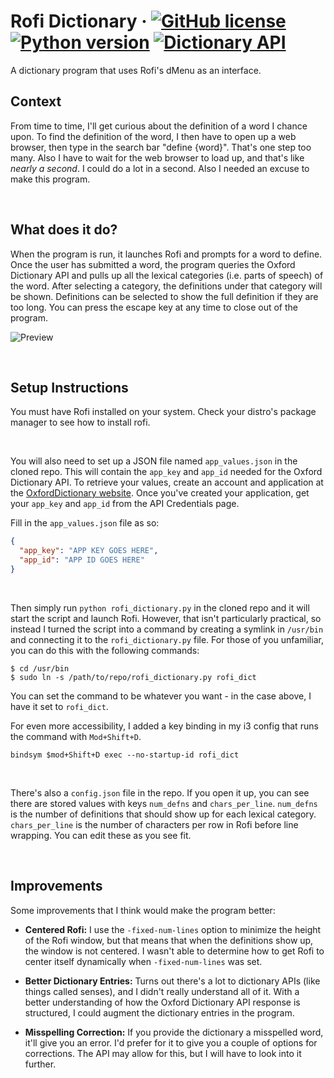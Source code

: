 # Rofi Dictionary &middot; [![GitHub license](https://img.shields.io/badge/license-MIT-blue.svg)](https://github.com/defCoding/rofi-dictionary/blob/master/LICENSE) [![Python version](https://img.shields.io/badge/python-3.8-blue)](https://www.python.org/downloads/release/python-380/) [![Dictionary API](https://img.shields.io/badge/API-OxfordDictionary-brightgreen)](https://developer.oxforddictionaries.com/)
A dictionary program that uses Rofi's dMenu as an interface.

## Context
From time to time, I'll get curious about the definition of a word I chance upon. To find the definition of the word, I then have to open up a web browser, then type in the search bar "define {word}". That's one step too many. Also I have to wait for the web browser to load up, and that's like *nearly a second*. I could do a lot in a second. Also I needed an excuse to make this program.

&nbsp;

## What does it do?
When the program is run, it launches Rofi and prompts for a word to define. Once the user has submitted a word, the program queries the Oxford Dictionary API and pulls up all the lexical categories (i.e. parts of speech) of the word. After selecting a category, the definitions under that category will be shown. Definitions can be selected to show the full definition if they are too long. You can press the escape key at any time to close out of the program.

![Preview](https://i.imgur.com/aBXDh1W.gif)

&nbsp;

## Setup Instructions
You must have Rofi installed on your system. Check your distro's package manager to see how to install rofi.

&nbsp;

You will also need to set up a JSON file named `app_values.json` in the cloned repo. This will contain the `app_key` and `app_id` needed for the Oxford Dictionary API. To retrieve your values, create an account and application at the [OxfordDictionary website](https://developer.oxforddictionaries.com/). Once you've created your application, get your `app_key` and `app_id` from the API Credentials page.

Fill in the `app_values.json` file as so:
```json
{
  "app_key": "APP KEY GOES HERE",
  "app_id": "APP ID GOES HERE"
}
```

&nbsp;

Then simply run `python rofi_dictionary.py` in the cloned repo and it will start the script and launch Rofi. However, that isn't particularly practical, so instead I turned the script into a command by creating a symlink in `/usr/bin` and connecting it to the `rofi_dictionary.py` file. For those of you unfamiliar, you can do this with the following commands:
```
$ cd /usr/bin
$ sudo ln -s /path/to/repo/rofi_dictionary.py rofi_dict
```

You can set the command to be whatever you want - in the case above, I have it set to `rofi_dict`.

For even more accessibility, I added a key binding in my i3 config that runs the command with `Mod+Shift+D`.
```
bindsym $mod+Shift+D exec --no-startup-id rofi_dict
```

&nbsp;

There's also a `config.json` file in the repo. If you open it up, you can see there are stored values with keys `num_defns` and `chars_per_line`. `num_defns` is the number of definitions that should show up for each lexical category. `chars_per_line` is the number of characters per row in Rofi before line wrapping. You can edit these as you see fit.

&nbsp;

## Improvements
Some improvements that I think would make the program better:

- **Centered Rofi:** I use the `-fixed-num-lines` option to minimize the height of the Rofi window, but that means that when the definitions show up, the window is not centered. I wasn't able to determine how to get Rofi to center itself dynamically when `-fixed-num-lines` was set.

- **Better Dictionary Entries:** Turns out there's a lot to dictionary APIs (like things called senses), and I didn't really understand all of it. With a better understanding of how the Oxford Dictionary API response is structured, I could augment the dictionary entries in the program.

- **Misspelling Correction:** If you provide the dictionary a misspelled word, it'll give you an error. I'd prefer for it to give you a couple of options for corrections. The API may allow for this, but I will have to look into it further.
